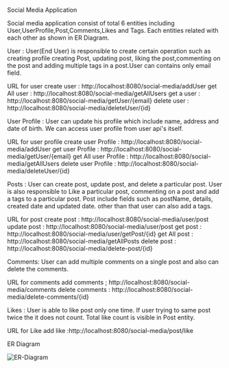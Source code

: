 Social Media Application

Social media application consist of total 6 entities including User,UserProfile,Post,Comments,Likes and Tags. Each entities related with each other as shown in ER Diagram.

User : User(End User) is responsible to create certain operation such as creating profile creating Post, updating post, liking the post,commenting on the post and adding multiple tags in a post.User can contains only email field.

URL for user
create user : http://localhost:8080/social-media/addUser
get All user : http://localhost:8080/social-media/getAllUsers
get a user : http://localhost:8080/social-media/getUser/{email}
delete user : http://localhost:8080/social-media/deleteUser/{id}

User Profile : User can update his profile which include name, address and date of birth. We can access user profile from user api's itself.

URL for user profile
create user Profile : http://localhost:8080/social-media/addUser
get user Profile : http://localhost:8080/social-media/getUser/{email}
get All user Profile : http://localhost:8080/social-media/getAllUsers
delete user Profile : http://localhost:8080/social-media/deleteUser/{id}

Posts : User can create post, update post, and delete a particular post. User is also responsible to Like a particular post, commenting on a post and add a tags to a particular post. Post include fields such as postName, details, created date and updated date. other than that user can also add a tags.

URL for post
create post : http://localhost:8080/social-media/user/post
update post :  http://localhost:8080/social-media/user/post
get post : http://localhost:8080/social-media/user/getPost/{id}
get All post : http://localhost:8080/social-media/getAllPosts
delete post : http://localhost:8080/social-media/delete-post/{id}

Comments: User can add multiple comments on a single post and also can delete the comments.

URL for comments
add comments ; http://localhost:8080/social-media/comments
delete comments : http://localhost:8080/social-media/delete-comments/{id}

Likes : User is able to like post only one time. If user trying to same post twice the it does not count. Total like count is visible in Post entity.

URL for Like 
add like :http://localhost:8080/social-media/post/like

ER Diagram

![ER-Diagram](https://user-images.githubusercontent.com/88184567/130204654-56b9d8c3-374b-45d7-992e-6ee9e4cfcaaa.jpg)


